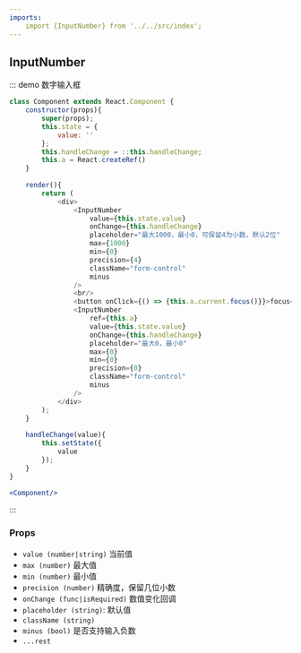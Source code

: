```yaml
---
imports:
    import {InputNumber} from '../../src/index';
---
```

## InputNumber

::: demo 数字输入框
```js
class Component extends React.Component {
    constructor(props){
        super(props);
        this.state = {
            value: ''
        };
        this.handleChange = ::this.handleChange;
        this.a = React.createRef()
    }
    
    render(){
        return (
            <div>
                <InputNumber
                    value={this.state.value}
                    onChange={this.handleChange}
                    placeholder="最大1000，最小0，可保留4为小数，默认2位"
                    max={1000}
                    min={0}
                    precision={4}
                    className="form-control"
                    minus
                />
                <br/>
                <button onClick={() => {this.a.current.focus()}}>focus</button>
                <InputNumber
                    ref={this.a}
                    value={this.state.value}
                    onChange={this.handleChange}
                    placeholder="最大0，最小0"
                    max={0}
                    min={0}
                    precision={0}
                    className="form-control"
                    minus
                />
            </div>
        );
    }
    
    handleChange(value){
        this.setState({
            value
        });
    }
}
```
```jsx
<Component/>
```
:::

### Props
- `value (number|string)` 当前值
- `max (number)` 最大值
- `min (number)` 最小值
- `precision (number)` 精确度，保留几位小数
- `onChange (func|isRequired)` 数值变化回调
- `placeholder (string)`: 默认值
- `className (string)`
- `minus (bool)` 是否支持输入负数
- `...rest`